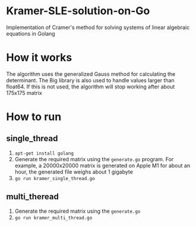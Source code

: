 # Kramer-SLE-solution-on-Go
Implementation of Cramer's method for solving systems of linear algebraic equations in Golang

# How it works

The algorithm uses the generalized Gauss method for calculating the determinant. The Big library is also used to handle values larger than float64. If this is not used, the algorithm will stop working after about 175x175 matrix

# How to run

## single_thread

1. `apt-get install golang`
2. Generate the required matrix using the `generate.go` program. For example, a 20000x20000 matrix is generated on Apple M1 for about an hour, the generated file weighs about 1 gigabyte
3. `go run kramer_single_thread.go`

## multi_theread

1. Generate the required matrix using the `generate.go`
2. `go run kramer_multi_thread.go`



